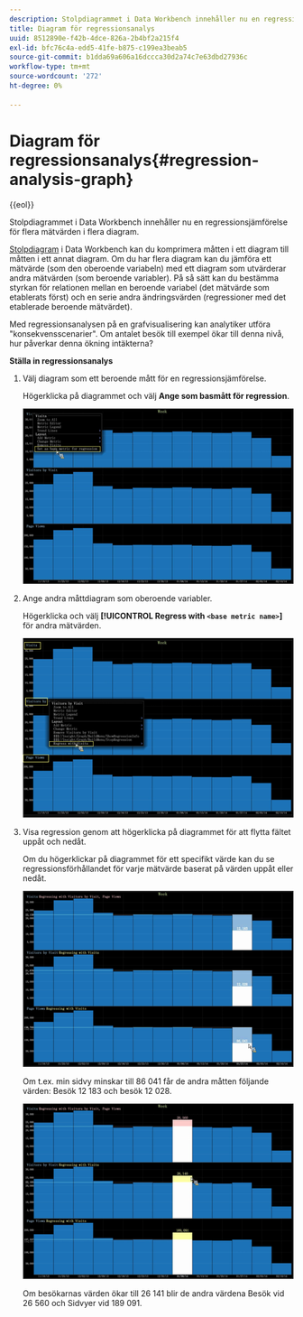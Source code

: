 ```yaml
---
description: Stolpdiagrammet i Data Workbench innehåller nu en regressionsjämförelse för flera mätvärden i flera diagram.
title: Diagram för regressionsanalys
uuid: 8512890e-f42b-4dce-826a-2b4bf2a215f4
exl-id: bfc76c4a-edd5-41fe-b875-c199ea3beab5
source-git-commit: b1dda69a606a16dccca30d2a74c7e63dbd27936c
workflow-type: tm+mt
source-wordcount: '272'
ht-degree: 0%

---
```


# Diagram för regressionsanalys{#regression-analysis-graph}

{{eol}}

Stolpdiagrammet i Data Workbench innehåller nu en regressionsjämförelse för flera mätvärden i flera diagram.

[Stolpdiagram](https://experienceleague.adobe.com/docs/data-workbench/using/client/analysis-visualizations/graphs/c-graphs.html) i Data Workbench kan du komprimera måtten i ett diagram till måtten i ett annat diagram. Om du har flera diagram kan du jämföra ett mätvärde (som den oberoende variabeln) med ett diagram som utvärderar andra mätvärden (som beroende variabler). På så sätt kan du bestämma styrkan för relationen mellan en beroende variabel (det mätvärde som etablerats först) och en serie andra ändringsvärden (regressioner med det etablerade beroende mätvärdet).

Med regressionsanalysen på en grafvisualisering kan analytiker utföra &quot;konsekvensscenarier&quot;. Om antalet besök till exempel ökar till denna nivå, hur påverkar denna ökning intäkterna?

**Ställa in regressionsanalys**

1. Välj diagram som ett beroende mått för en regressionsjämförelse.

   Högerklicka på diagrammet och välj **Ange som basmått för regression**.

   ![](assets/c_graph_regression_1.png)

1. Ange andra måttdiagram som oberoende variabler.

   Högerklicka och välj **[!UICONTROL Regress with `<base metric name>`]** för andra mätvärden.

   ![](assets/c_graph_regression.png)

1. Visa regression genom att högerklicka på diagrammet för att flytta fältet uppåt och nedåt.

   Om du högerklickar på diagrammet för ett specifikt värde kan du se regressionsförhållandet för varje mätvärde baserat på värden uppåt eller nedåt.

   ![](assets/c_graph_regression_2.png)

   Om t.ex. min sidvy minskar till 86 041 får de andra måtten följande värden: Besök 12 183 och besök 12 028.

   ![](assets/c_graph_regression_3.png)

   Om besökarnas värden ökar till 26 141 blir de andra värdena Besök vid 26 560 och Sidvyer vid 189 091.
